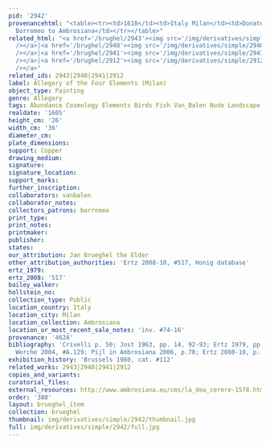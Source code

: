 ```yaml
---
pid: '2942'
provenancehtml: "<table><tr><td>1618</td><td>Italy Milan</td><td>Donated by Cardinal
  Borromeo to Ambrosiana</td></tr></table>"
related_html: "<a href='/brughel/2943'><img src='/img/derivatives/simple/2943/thumbnail.jpg'
  /></a>|<a href='/brughel/2940'><img src='/img/derivatives/simple/2940/thumbnail.jpg'
  /></a>|<a href='/brughel/2941'><img src='/img/derivatives/simple/2941/thumbnail.jpg'
  /></a>|<a href='/brughel/2912'><img src='/img/derivatives/simple/2912/thumbnail.jpg'
  /></a>"
related_ids: 2943|2940|2941|2912
label: Allegory of the Four Elements (Milan)
object_type: Painting
genre: Allegory
tags: Abundance Cosmology Elements Birds Fish Van_Balen Nude Landscape Flowers Fruit
realdate: '1605'
height_cm: '26'
width_cm: '36'
diameter_cm:
plate_dimensions:
support: Copper
drawing_medium:
signature:
signature_location:
support_marks:
further_inscription:
collaborators: vanbalen
collaborator_notes:
collectors_patrons: borromeo
print_type:
print_notes:
printmaker:
publisher:
states:
our_attribution: Jan Brueghel the Elder
other_attribution_authorities: 'Ertz 2008-10, #517, Honig database'
ertz_1979:
ertz_2008: '517'
bailey_walker:
hollstein_no:
collection_type: Public
location_country: Italy
location_city: Milan
location_collection: Ambrosiana
location_or_most_recent_sale_notes: 'inv. #74-16'
provenance: '4624'
bibliography: 'Crivelli p. 50; Jost 1963, pp. 14, 92-93; Ertz 1979, pp. 363, 448-49;
  Werche 2004, #A.129; Pijl in Ambrosiana 2006, p.78; Ertz 2008-10, p. 1079 cat. #517'
exhibition_history: 'Brussels 1980, cat. #112'
related_works: 2943|2940|2941|2912
copies_and_variants:
curatorial_files:
external_resources: http://www.ambrosiana.eu/cms/la_dea_cerere-1578.html
order: '380'
layout: brueghel_item
collection: brueghel
thumbnail: img/derivatives/simple/2942/thumbnail.jpg
full: img/derivatives/simple/2942/full.jpg
---
```

